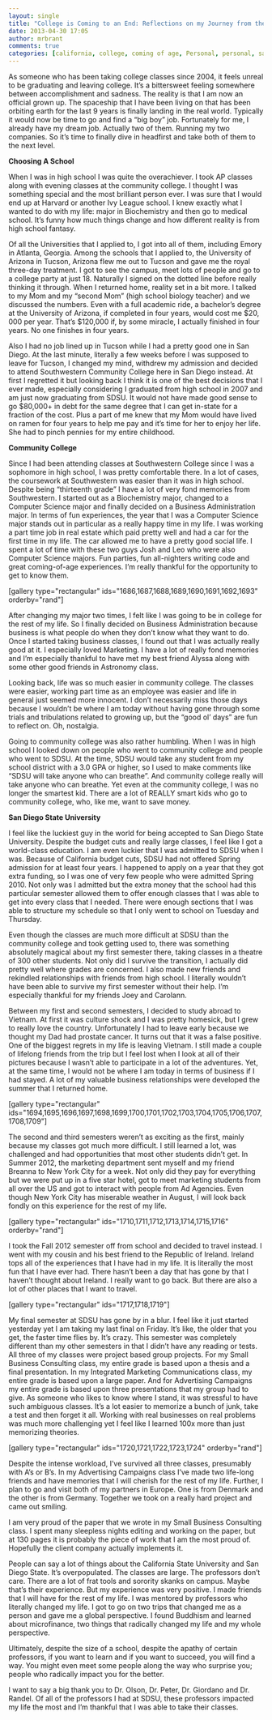```yaml
---
layout: single
title: "College is Coming to an End: Reflections on my Journey from the Hood to San Diego State"
date: 2013-04-30 17:05
author: mrbrant
comments: true
categories: [california, college, coming of age, Personal, personal, san diego, san diego state, school, SDSU, southwestern college, SWC, university]
---
```

As someone who has been taking college classes since 2004, it feels unreal to be graduating and leaving college. It’s a bittersweet feeling somewhere between accomplishment and sadness. The reality is that I am now an official grown up. The spaceship that I have been living on that has been orbiting earth for the last 9 years is finally landing in the real world. Typically it would now be time to go and find a “big boy” job. Fortunately for me, I already have my dream job. Actually two of them. Running my two companies. So it’s time to finally dive in headfirst and take both of them to the next level.

<strong>Choosing A School</strong>

When I was in high school I was quite the overachiever. I took AP classes along with evening classes at the community college. I thought I was something special and the most brilliant person ever. I was sure that I would end up at Harvard or another Ivy League school. I knew exactly what I wanted to do with my life: major in Biochemistry and then go to medical school. It’s funny how much things change and how different reality is from high school fantasy.

Of all the Universities that I applied to, I got into all of them, including Emory in Atlanta, Georgia. Among the schools that I applied to, the University of Arizona in Tucson, Arizona flew me out to Tucson and gave me the royal three-day treatment. I got to see the campus, meet lots of people and go to a college party at just 18. Naturally I signed on the dotted line before really thinking it through. When I returned home, reality set in a bit more. I talked to my Mom and my “second Mom” (high school biology teacher) and we discussed the numbers. Even with a full academic ride, a bachelor’s degree at the University of Arizona, if completed in four years, would cost me $20, 000 per year. That’s $120,000 if, by some miracle, I actually finished in four years. No one finishes in four years.

Also I had no job lined up in Tucson while I had a pretty good one in San Diego. At the last minute, literally a few weeks before I was supposed to leave for Tucson, I changed my mind, withdrew my admission and decided to attend Southwestern Community College here in San Diego instead. At first I regretted it but looking back I think it is one of the best decisions that I ever made, especially considering I graduated from high school in 2007 and am just now graduating from SDSU. It would not have made good sense to go $80,000+ in debt for the same degree that I can get in-state for a fraction of the cost. Plus a part of me knew that my Mom would have lived on ramen for four years to help me pay and it’s time for her to enjoy her life. She had to pinch pennies for my entire childhood.

<strong>Community College</strong>

Since I had been attending classes at Southwestern College since I was a sophomore in high school, I was pretty comfortable there. In a lot of cases, the coursework at Southwestern was easier than it was in high school. Despite being “thirteenth grade” I have a lot of very fond memories from Southwestern. I started out as a Biochemistry major, changed to a Computer Science major and finally decided on a Business Administration major. In terms of fun experiences, the year that I was a Computer Science major stands out in particular as a really happy time in my life. I was working a part time job in real estate which paid pretty well and had a car for the first time in my life. The car allowed me to have a pretty good social life. I spent a lot of time with these two guys Josh and Leo who were also Computer Science majors. Fun parties, fun all-nighters writing code and great coming-of-age experiences. I’m really thankful for the opportunity to get to know them.

[gallery type="rectangular" ids="1686,1687,1688,1689,1690,1691,1692,1693" orderby="rand"]

After changing my major two times, I felt like I was going to be in college for the rest of my life. So I finally decided on Business Administration because business is what people do when they don’t know what they want to do. Once I started taking business classes, I found out that I was actually really good at it. I especially loved Marketing. I have a lot of really fond memories and I’m especially thankful to have met my best friend Alyssa along with some other good friends in Astronomy class.

Looking back, life was so much easier in community college. The classes were easier, working part time as an employee was easier and life in general just seemed more innocent. I don’t necessarily miss those days because I wouldn’t be where I am today without having gone through some trials and tribulations related to growing up, but the “good ol’ days” are fun to reflect on. Oh, nostalgia.

Going to community college was also rather humbling. When I was in high school I looked down on people who went to community college and people who went to SDSU. At the time, SDSU would take any student from my school district with a 3.0 GPA or higher, so I used to make comments like “SDSU will take anyone who can breathe”. And community college really will take anyone who can breathe. Yet even at the community college, I was no longer the smartest kid. There are a lot of REALLY smart kids who go to community college, who, like me, want to save money.

<strong>San Diego State University</strong>

I feel like the luckiest guy in the world for being accepted to San Diego State University. Despite the budget cuts and really large classes, I feel like I got a world-class education. I am even luckier that I was admitted to SDSU when I was. Because of California budget cuts, SDSU had not offered Spring admission for at least four years. I happened to apply on a year that they got extra funding, so I was one of very few people who were admitted Spring 2010. Not only was I admitted but the extra money that the school had this particular semester allowed them to offer enough classes that I was able to get into every class that I needed. There were enough sections that I was able to structure my schedule so that I only went to school on Tuesday and Thursday.

Even though the classes are much more difficult at SDSU than the community college and took getting used to, there was something absolutely magical about my first semester there, taking classes in a theatre of 300 other students. Not only did I survive the transition, I actually did pretty well where grades are concerned. I also made new friends and rekindled relationships with friends from high school. I literally wouldn’t have been able to survive my first semester without their help. I’m especially thankful for my friends Joey and Carolann.

Between my first and second semesters, I decided to study abroad to Vietnam. At first it was culture shock and I was pretty homesick, but I grew to really love the country. Unfortunately I had to leave early because we thought my Dad had prostate cancer. It turns out that it was a false positive. One of the biggest regrets in my life is leaving Vietnam. I still made a couple of lifelong friends from the trip but I feel lost when I look at all of their pictures because I wasn’t able to participate in a lot of the adventures. Yet, at the same time, I would not be where I am today in terms of business if I had stayed. A lot of my valuable business relationships were developed the summer that I returned home.

[gallery type="rectangular" ids="1694,1695,1696,1697,1698,1699,1700,1701,1702,1703,1704,1705,1706,1707,1708,1709"]

The second and third semesters weren’t as exciting as the first, mainly because my classes got much more difficult. I still learned a lot, was challenged and had opportunities that most other students didn’t get. In Summer 2012, the marketing department sent myself and my friend Breanna to New York City for a week. Not only did they pay for everything but we were put up in a five star hotel, got to meet marketing students from all over the US and got to interact with people from Ad Agencies. Even though New York City has miserable weather in August, I will look back fondly on this experience for the rest of my life.

[gallery type="rectangular" ids="1710,1711,1712,1713,1714,1715,1716" orderby="rand"]

I took the Fall 2012 semester off from school and decided to travel instead. I went with my cousin and his best friend to the Republic of Ireland. Ireland tops all of the experiences that I have had in my life. It is literally the most fun that I have ever had. There hasn’t been a day that has gone by that I haven’t thought about Ireland. I really want to go back. But there are also a lot of other places that I want to travel.

[gallery type="rectangular" ids="1717,1718,1719"]

My final semester at SDSU has gone by in a blur. I feel like it just started yesterday yet I am taking my last final on Friday. It’s like, the older that you get, the faster time flies by. It’s crazy. This semester was completely different than my other semesters in that I didn’t have any reading or tests. All three of my classes were project based group projects. For my Small Business Consulting class, my entire grade is based upon a thesis and a final presentation. In my Integrated Marketing Communications class, my entire grade is based upon a large paper. And for Advertising Campaigns my entire grade is based upon three presentations that my group had to give. As someone who likes to know where I stand, it was stressful to have such ambiguous classes. It’s a lot easier to memorize a bunch of junk, take a test and then forget it all. Working with real businesses on real problems was much more challenging yet I feel like I learned 100x more than just memorizing theories.

[gallery type="rectangular" ids="1720,1721,1722,1723,1724" orderby="rand"]

Despite the intense workload, I’ve survived all three classes, presumably with A’s or B’s. In my Advertising Campaigns class I’ve made two life-long friends and have memories that I will cherish for the rest of my life. Further, I plan to go and visit both of my partners in Europe. One is from Denmark and the other is from Germany. Together we took on a really hard project and came out smiling.

I am very proud of the paper that we wrote in my Small Business Consulting class. I spent many sleepless nights editing and working on the paper, but at 130 pages it is probably the piece of work that I am the most proud of. Hopefully the client company actually implements it.

People can say a lot of things about the California State University and San Diego State. It’s overpopulated. The classes are large. The professors don’t care. There are a lot of frat tools and sorority skanks on campus. Maybe that’s their experience. But my experience was very positive. I made friends that I will have for the rest of my life. I was mentored by professors who literally changed my life. I got to go on two trips that changed me as a person and gave me a global perspective. I found Buddhism and learned about microfinance, two things that radically changed my life and my whole perspective.

Ultimately, despite the size of a school, despite the apathy of certain professors, if you want to learn and if you want to succeed, you will find a way. You might even meet some people along the way who surprise you; people who radically impact you for the better.

I want to say a big thank you to Dr. Olson, Dr. Peter, Dr. Giordano and Dr. Randel. Of all of the professors I had at SDSU, these professors impacted my life the most and I’m thankful that I was able to take their classes.
